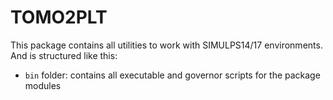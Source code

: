 # TOMO2PLT

This package contains all utilities to work with SIMULPS14/17 environments.
And is structured like this:

- `bin` folder: contains all executable and governor scripts for the package modules


